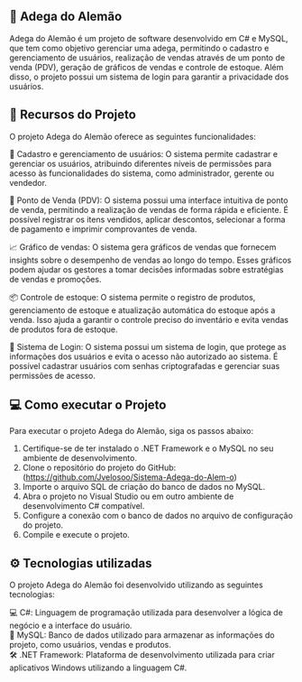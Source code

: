 ## :wine_glass: Adega do Alemão

Adega do Alemão é um projeto de software desenvolvido em C# e MySQL, que tem como objetivo gerenciar uma adega, permitindo o cadastro e gerenciamento de usuários, realização de vendas através de um ponto de venda (PDV), geração de gráficos de vendas e controle de estoque. Além disso, o projeto possui um sistema de login para garantir a privacidade dos usuários.

## :rocket: Recursos do Projeto
O projeto Adega do Alemão oferece as seguintes funcionalidades:

:busts_in_silhouette: Cadastro e gerenciamento de usuários: O sistema permite cadastrar e gerenciar os usuários, atribuindo diferentes níveis de permissões para acesso às funcionalidades do sistema, como administrador, gerente ou vendedor.

:money_with_wings: Ponto de Venda (PDV): O sistema possui uma interface intuitiva de ponto de venda, permitindo a realização de vendas de forma rápida e eficiente. É possível registrar os itens vendidos, aplicar descontos, selecionar a forma de pagamento e imprimir comprovantes de venda.

:chart_with_upwards_trend: Gráfico de vendas: O sistema gera gráficos de vendas que fornecem insights sobre o desempenho de vendas ao longo do tempo. Esses gráficos podem ajudar os gestores a tomar decisões informadas sobre estratégias de vendas e promoções.

:package: Controle de estoque: O sistema permite o registro de produtos, gerenciamento de estoque e atualização automática do estoque após a venda. Isso ajuda a garantir o controle preciso do inventário e evita vendas de produtos fora de estoque.

:closed_lock_with_key: Sistema de Login: O sistema possui um sistema de login, que protege as informações dos usuários e evita o acesso não autorizado ao sistema. É possível cadastrar usuários com senhas criptografadas e gerenciar suas permissões de acesso.

## :computer: Como executar o Projeto
Para executar o projeto Adega do Alemão, siga os passos abaixo:


1. Certifique-se de ter instalado o .NET Framework e o MySQL no seu ambiente de desenvolvimento. <br>
2. Clone o repositório do projeto do GitHub:(https://github.com/Jvelosoo/Sistema-Adega-do-Alem-o) <br>
3. Importe o arquivo SQL de criação do banco de dados no MySQL. <br>
4. Abra o projeto no Visual Studio ou em outro ambiente de desenvolvimento C# compatível. <br>
5. Configure a conexão com o banco de dados no arquivo de configuração do projeto. <br>
6. Compile e execute o projeto. <br>
## :gear: Tecnologias utilizadas
O projeto Adega do Alemão foi desenvolvido utilizando as seguintes tecnologias:

:computer: C#: Linguagem de programação utilizada para desenvolver a lógica de negócio e a interface do usuário. <br>
:floppy_disk: MySQL: Banco de dados utilizado para armazenar as informações do projeto, como usuários, vendas e produtos.<br>
:hammer_and_wrench: .NET Framework: Plataforma de desenvolvimento utilizada para criar aplicativos Windows utilizando a linguagem C#.
